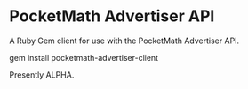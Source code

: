 PocketMath Advertiser API
=========================

A Ruby Gem client for use with the PocketMath Advertiser API.

  gem install pocketmath-advertiser-client

Presently ALPHA.

